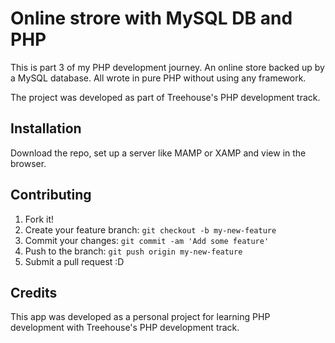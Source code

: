 # Online strore with MySQL DB and PHP

This is part 3 of my PHP development journey. An online store backed up by a MySQL database. All wrote in pure PHP without using any framework.

The project was developed as part of Treehouse's PHP development track.

## Installation

Download the repo, set up a server like MAMP or XAMP and view in the browser.


## Contributing

1. Fork it!
2. Create your feature branch: `git checkout -b my-new-feature`
3. Commit your changes: `git commit -am 'Add some feature'`
4. Push to the branch: `git push origin my-new-feature`
5. Submit a pull request :D


## Credits

This app was developed as a personal project for learning PHP development with Treehouse's PHP development track.


